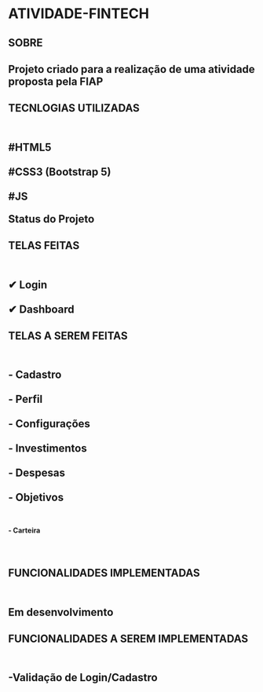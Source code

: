 # <b>ATIVIDADE-FINTECH</b>

<h2>SOBRE<h2>

  Projeto criado para a realização de uma atividade proposta pela FIAP
  
<h2>TECNLOGIAS UTILIZADAS<h2>
  
  <br>#HTML5<br>
  <br>#CSS3 (Bootstrap 5)<br>
  <br>#JS<br>

  Status do Projeto

  <h2>TELAS FEITAS<h2>
  
  <br>✔ Login<br>
  <br>✔ Dashboard<br>

  <h2>TELAS A SEREM FEITAS<h2>
  
  <br>- Cadastro<br>
  <br>- Perfil<br>
  <br>- Configurações<br>
  <br>- Investimentos<br>
  <br>- Despesas<br>
  <br>- Objetivos<br>
  <br><h4>- Carteira<h4><br>

  <h2>FUNCIONALIDADES IMPLEMENTADAS<h2>
  
  <br>Em desenvolvimento<br>

  <h2>FUNCIONALIDADES A SEREM IMPLEMENTADAS<h2>
   
  <br>-Validação de Login/Cadastro<br>
